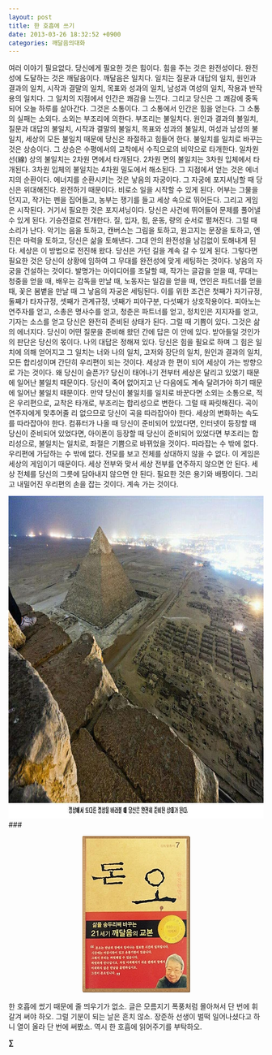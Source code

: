 ```yaml
---
layout: post
title: 한 호흡에 쓰기
date: 2013-03-26 18:32:52 +0900
categories: 깨달음의대화
---
```


  


여러 이야기 필요없다. 당신에게 필요한 것은 힘이다. 힘을 주는 것은 완전성이다. 완전성에 도달하는 것은 깨달음이다. 깨달음은 일치다. 일치는 질문과 대답의 일치, 원인과 결과의 일치, 시작과 결말의 일치, 목표와 성과의 일치, 남성과 여성의 일치, 작용과 반작용의 일치다. 그 일치의 지점에서 인간은 쾌감을 느낀다. 그리고 당신은 그 쾌감에 중독되어 오늘 하루를 살아간다. 그것은 소통이다. 그 소통에서 인간은 힘을 얻는다. 그 소통의 실패는 소외다. 소외는 부조리에 의한다. 부조리는 불일치다. 원인과 결과의 불일치, 질문과 대답의 불일치, 시작과 결말의 불일치, 목표와 성과의 불일치, 여성과 남성의 불일치, 세상의 모든 불일치 때문에 당신은 좌절하고 힘들어 한다. 불일치를 일치로 바꾸는 것은 상승이다. 그 상승은 수평에서의 교착에서 수직으로의 비약으로 타개한다. 일차원 선(線) 상의 불일치는 2차원 면에서 타개된다. 2차원 면의 불일치는 3차원 입체에서 타개된다. 3차원 입체의 불일치는 4차원 밀도에서 해소된다. 그 지점에서 얻는 것은 에너지의 순환이다. 에너지를 순환시키는 것은 낳음의 자궁이다. 그 자궁에 포지셔닝할 때 당신은 위대해진다. 완전하기 때문이다. 비로소 일을 시작할 수 있게 된다. 어부는 그물을 던지고, 작가는 펜을 집어들고, 농부는 쟁기를 들고 세상 속으로 뛰어든다. 그리고 게임은 시작된다. 거기서 필요한 것은 포지셔닝이다. 당신은 사건에 뛰어들어 문제를 풀어낼 수 있게 된다. 기승전결로 전개한다. 질, 입자, 힘, 운동, 량의 순서로 펼쳐진다. 그럴 때 소리가 난다. 악기는 음을 토하고, 캔버스는 그림을 토하고, 원고지는 문장을 토하고, 엔진은 마력을 토하고, 당신은 삶을 토해낸다. 그대 안의 완전성을 남김없이 토해내게 된다. 세상은 이 방법으로 전진해 왔다. 당신은 가던 길을 계속 갈 수 있게 된다. 그렇다면 필요한 것은 당신이 상황에 임하여 그 무대를 완전성에 맞게 세팅하는 것이다. 낳음의 자궁을 건설하는 것이다. 발명가는 아이디어를 조달할 때, 작가는 글감을 얻을 때, 무대는 청중을 얻을 때, 배우는 감독을 만날 때, 노동자는 일감을 얻을 때, 연인은 파트너를 얻을 때, 꽃은 봄볕을 만날 때 그 낳음의 자궁은 세팅된다. 이를 위한 조건은 첫째가 자기규정, 둘째가 타자규정, 셋째가 관계규정, 넷째가 피아구분, 다섯째가 상호작용이다. 피아노는 연주자를 얻고, 소총은 명사수를 얻고, 청춘은 파트너를 얻고, 정치인은 지지자를 얻고, 기자는 소스를 얻고 당신은 완전히 준비된 상태가 된다. 그럴 때 기쁨이 있다. 그것은 삶의 에너지다. 당신이 어떤 질문을 준비해 왔던 간에 답은 이 안에 있다. 받아들일 것인가의 판단은 당신의 몫이다. 나의 대답은 정해져 있다. 당신은 힘을 필요로 하며 그 힘은 일치에 의해 얻어지고 그 일치는 너와 나의 일치, 고저와 장단의 일치, 원인과 결과의 일치, 모든 합리성이며 간단히 우리편이 되는 것이다. 세상과 한 편이 되어 세상이 가는 방향으로 가는 것이다. 왜 당신이 슬픈가? 당신이 태어나기 전부터 세상은 달리고 있었기 때문에 일어난 불일치 때문이다. 당신이 죽어 없어지고 난 다음에도 계속 달려가야 하기 때문에 일어난 불일치 때문이다. 만약 당신이 불일치를 일치로 바꾼다면 소외는 소통으로, 적은 우리편으로, 교착은 타개로, 부조리는 합리성으로 변한다. 그럴 때 짜릿해진다. 곡이 연주자에게 맞추어줄 리 없으므로 당신이 곡을 따라잡아야 한다. 세상의 변화하는 속도를 따라잡아야 한다. 컴퓨터가 나올 때 당신이 준비되어 있었다면, 인터넷이 등장할 때 당신이 준비되어 있었다면, 아이폰이 등장할 때 당신이 준비되어 있었다면 부조리는 합리성으로, 불일치는 일치로, 좌절은 기쁨으로 바뀌었을 것이다. 따라잡는 수 밖에 없다. 우리편에 가담하는 수 밖에 없다. 전모를 보고 전체를 상대하지 않을 수 없다. 이 게임은 세상의 게임이기 때문이다. 세상 전부와 맞서 세상 전부를 연주하지 않으면 안 된다. 세상 전체를 당신의 그릇에 담아내지 않으면 안 된다. 필요한 것은 용기와 배짱이다. 그리고 내밀어진 우리편의 손을 잡는 것이다. 계속 가는 것이다. 



 <img alt="d5z71i2.jpg" src="files/attach/images/198/383/336/d5z71i2.jpg" width="942" height="636" /> ###


  




<p align="center">
  <a href="?mid=DonOh"><img alt="345678.jpg" src="files/attach/images/198/727/315/55.JPG" /> <br /></a> 
  
  <p>
  </p> 한 호흡에 썼기 때문에 줄 띄우기가 없소. 글은 모름지기 폭풍처럼 몰아쳐서 단 번에 휘갈겨 써야 하오. 그럴 기분이 되는 날은 흔치 않소. 장준하 선생이 벌떡 일어나셨다고 하니 열이 올라 단 번에 써봤소. 역시 한 호흡에 읽어주기를 부탁하오. 
  
  <p>
  </p>
  
  <p>
  </p>
  
  <p>
    <b>∑</b> <br /><br />
  </p>
  
  <p>
  </p>
  
  <p>
  </p>
  
  <p>
  </p>
  
  <p>
  </p>
  
  <p>
  </p>
  
  <p>
  </p>
  
  <p>
  </p>
  
  <p>
  </p>
  
  <p>
  </p>
  
  <p>
  </p>
  
  <p>
  </p>
</p>